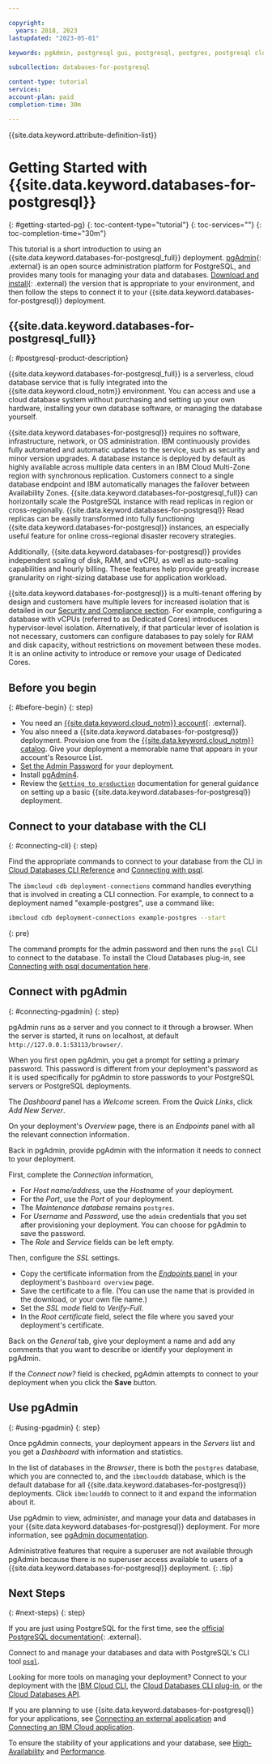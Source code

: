 ```yaml
---

copyright:
  years: 2018, 2023
lastupdated: "2023-05-01"

keywords: pgAdmin, postgresql gui, postgresql, postgres, postgresql cloud database, potgres getting started

subcollection: databases-for-postgresql

content-type: tutorial
services: 
account-plan: paid
completion-time: 30m

---
```


{{site.data.keyword.attribute-definition-list}}

# Getting Started with {{site.data.keyword.databases-for-postgresql}}
{: #getting-started-pg}
{: toc-content-type="tutorial"}
{: toc-services=""}
{: toc-completion-time="30m"}

This tutorial is a short introduction to using an {{site.data.keyword.databases-for-postgresql_full}} deployment. [pgAdmin](https://www.pgadmin.org/){: .external} is an open source administration platform for PostgreSQL, and provides many tools for managing your data and databases. [Download and install](https://www.pgadmin.org/download/){: .external} the version that is appropriate to your environment, and then follow the steps to connect it to your {{site.data.keyword.databases-for-postgresql}} deployment.

## {{site.data.keyword.databases-for-postgresql_full}}
{: #postgresql-product-description}

{{site.data.keyword.databases-for-postgresql_full}} is a serverless, cloud database service that is fully integrated into the {{site.data.keyword.cloud_notm}} environment. You can access and use a cloud database system without purchasing and setting up your own hardware, installing your own database software, or managing the database yourself.

{{site.data.keyword.databases-for-postgresql}} requires no software, infrastructure, network, or OS administration. IBM continuously provides fully automated and automatic updates to the service, such as security and minor version upgrades. A database instance is deployed by default as highly available across multiple data centers in an IBM Cloud Multi-Zone region with synchronous replication. Customers connect to a single database endpoint and IBM automatically manages the failover between Availability Zones. {{site.data.keyword.databases-for-postgresql_full}} can horizontally scale the PostgreSQL instance with read replicas in region or cross-regionally. {{site.data.keyword.databases-for-postgresql}} Read replicas can be easily transformed into fully functioning {{site.data.keyword.databases-for-postgresql}} instances, an especially useful feature for online cross-regional disaster recovery strategies.

Additionally, {{site.data.keyword.databases-for-postgresql}} provides independent scaling of disk, RAM, and vCPU, as well as auto-scaling capabilities and hourly billing. These features help provide greatly increase granularity on right-sizing database use for application workload.

{{site.data.keyword.databases-for-postgresql}} is a multi-tenant offering by design and customers have multiple levers for increased isolation that is detailed in our [Security and Compliance section](/docs/cloud-databases?topic=cloud-databases-manage-security-compliance). For example, configuring a database with vCPUs (referred to as Dedicated Cores) introduces hypervisor-level isolation. Alternatively, if that particular lever of isolation is not necessary, customers can configure databases to pay solely for RAM and disk capacity, without restrictions on movement between these modes. It is an online activity to introduce or remove your usage of Dedicated Cores.

## Before you begin
{: #before-begin}
{: step}

- You need an [{{site.data.keyword.cloud_notm}} account](https://cloud.ibm.com/registration){: .external}.
- You also nneed a {{site.data.keyword.databases-for-postgresql}} deployment. Provision one from the [{{site.data.keyword.cloud_notm}} catalog](https://cloud.ibm.com/catalog/services/databases-for-postgresql). Give your deployment a memorable name that appears in your account's Resource List.
- [Set the Admin Password](/docs/databases-for-postgresql?topic=databases-for-postgresql-user-management&interface=ui#user-management-set-admin-password-ui) for your deployment.
- Install [pgAdmin4](https://www.pgadmin.org/download/).
- Review the [`Getting to production`](/docs/cloud-databases?topic=cloud-databases-best-practices) documentation for general guidance on setting up a basic {{site.data.keyword.databases-for-postgresql}} deployment.

## Connect to your database with the CLI
{: #connecting-cli}
{: step}

Find the appropriate commands to connect to your database from the CLI in [Cloud Databases CLI Reference](https://cloud.ibm.com/docs/databases-cli-plugin?topic=databases-cli-plugin-cdb-reference) and [Connecting with psql](/docs/databases-for-postgresql?topic=databases-for-postgresql-connecting-psql).

The `ibmcloud cdb deployment-connections` command handles everything that is involved in creating a CLI connection. For example, to connect to a deployment named "example-postgres", use a command like:

```sh
ibmcloud cdb deployment-connections example-postgres --start
```
{: pre}

The command prompts for the admin password and then runs the `psql` CLI to connect to the database. To install the Cloud Databases plug-in, see [Connecting with psql documentation here](/docs/databases-for-postgresql?topic=databases-for-postgresql-connecting-psql).

## Connect with pgAdmin
{: #connecting-pgadmin}
{: step}

pgAdmin runs as a server and you connect to it through a browser. When the server is started, it runs on localhost, at default `http://127.0.0.1:53113/browser/`.

When you first open pgAdmin, you get a prompt for setting a primary password. This password is different from your deployment's password as it is used specifically for pgAdmin to store passwords to your PostgreSQL servers or PostgreSQL deployments.

The _Dashboard_ panel has a _Welcome_ screen. From the _Quick Links_, click _Add New Server_.

On your deployment's _Overview_ page, there is an _Endpoints_ panel with all the relevant connection information.

Back in pgAdmin, provide pgAdmin with the information it needs to connect to your deployment. 

First, complete the _Connection_ information, 
- For _Host name/address_, use the _Hostname_ of your deployment.
- For the _Port_, use the _Port_ of your deployment.
- The _Maintenance database_ remains `postgres`.
- For _Username_ and _Password_, use the `admin` credentials that you set after provisioning your deployment. You can choose for pgAdmin to save the password.
- The _Role_ and _Service_ fields can be left empty.

Then, configure the _SSL_ settings.
- Copy the certificate information from the [_Endpoints_ panel](/docs/databases-for-postgresql?topic=databases-for-postgresql-connection-strings) in your deployment's `Dashboard overview` page.
- Save the certificate to a file. (You can use the name that is provided in the download, or your own file name.)
- Set the _SSL mode_ field to _Verify-Full_.
- In the _Root certificate_ field, select the file where you saved your deployment's certificate.

Back on the _General_ tab, give your deployment a name and add any comments that you want to describe or identify your deployment in pgAdmin.

If the _Connect now?_ field is checked, pgAdmin attempts to connect to your deployment when you click the **Save** button.

## Use pgAdmin
{: #using-pgadmin}
{: step}

Once pgAdmin connects, your deployment appears in the _Servers_ list and you get a _Dashboard_ with information and statistics. 

In the list of databases in the _Browser_, there is both the `postgres` database, which you are connected to, and the `ibmclouddb` database, which is the default database for all {{site.data.keyword.databases-for-postgresql}} deployments. Click `ibmclouddb` to connect to it and expand the information about it.

Use pgAdmin to view, administer, and manage your data and databases in your {{site.data.keyword.databases-for-postgresql}} deployment. For more information, see [pgAdmin documentation](https://www.pgadmin.org/docs/pgadmin4/latest/index.html).

Administrative features that require a superuser are not available through pgAdmin because there is no superuser access available to users of a {{site.data.keyword.databases-for-postgresql}} deployment.
{: .tip}

## Next Steps
{: #next-steps}
{: step}

If you are just using PostgreSQL for the first time, see the [official PostgreSQL documentation](https://www.postgresql.org/docs/){: .external}. 

Connect to and manage your databases and data with PostgreSQL's CLI tool [`psql`](/docs/databases-for-postgresql?topic=databases-for-postgresql-connecting-psql).

Looking for more tools on managing your deployment? Connect to your deployment with the [IBM Cloud CLI](/docs/cli?topic=cli-install-ibmcloud-cli), the [Cloud Databases CLI plug-in](/docs/databases-cli-plugin?topic=databases-cli-plugin-cdb-reference), or the [Cloud Databases API](https://cloud.ibm.com/apidocs/cloud-databases-api).

If you are planning to use {{site.data.keyword.databases-for-postgresql}} for your applications, see [Connecting an external application](/docs/databases-for-postgresql?topic=databases-for-postgresql-external-app) and [Connecting an IBM Cloud application](/docs/databases-for-postgresql?topic=databases-for-postgresql-ibmcloud-app).

To ensure the stability of your applications and your database, see [High-Availability](/docs/databases-for-postgresql?topic=databases-for-postgresql-high-availability) and [Performance](/docs/databases-for-postgresql?topic=databases-for-postgresql-performance).
